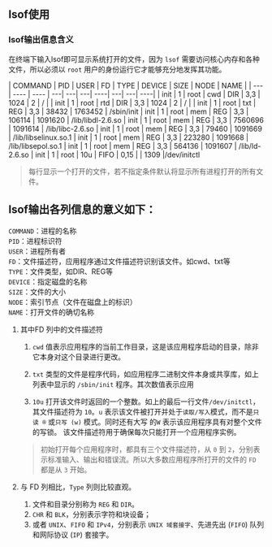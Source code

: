 ## lsof使用

 
### lsof输出信息含义

在终端下输入lsof即可显示系统打开的文件，因为 `lsof` 需要访问核心内存和各种文件，所以必须以 `root` 用户的身份运行它才能够充分地发挥其功能。 

| COMMAND | PID |   USER |  FD |   TYPE |  DEVICE |  SIZE |    NODE |   NAME |
| --- | ---- | ---- | ---| ---| ---| ----| ---| ---| ----|
| init |    1 |  root | cwd |   DIR |    3,3 |    1024   |    2      |   / |
| init |    1 |  root | rtd |   DIR |    3,3 |    1024   |    2      |  /  |
| init |    1 |  root | txt |   REG |    3,3 |    38432  |   1763452 | /sbin/init
| init |    1 |  root | mem |   REG |    3,3 |    106114 |  1091620  | /lib/libdl-2.6.so
| init |    1 |  root | mem |   REG |    3,3 |  7560696  |  1091614  | /lib/libc-2.6.so
| init |    1 |  root | mem |   REG |    3,3 |    79460  |  1091669  | /lib/libselinux.so.1
| init |    1 |  root | mem |   REG |    3,3 |    223280 |  1091668  | /lib/libsepol.so.1
| init |    1 |  root | mem |   REG |    3,3 |    564136 |  1091607  | /lib/ld-2.6.so
| init |    1 |  root | 10u |   FIFO |   0,15 |          |   1309    |/dev/initctl

> 每行显示一个打开的文件，若不指定条件默认将显示所有进程打开的所有文件。

## lsof输出各列信息的意义如下： 

`COMMAND`：进程的名称 \
`PID`：进程标识符   \
`USER`：进程所有者 \
`FD`：文件描述符，应用程序通过文件描述符识别该文件。如cwd、txt等 \
`TYPE`：文件类型，如DIR、REG等  \
`DEVICE`：指定磁盘的名称    \
`SIZE`：文件的大小  \
`NODE`：索引节点（文件在磁盘上的标识）  \
`NAME`：打开文件的确切名称  

1. 其中FD 列中的文件描述符

    1. `cwd` 值表示应用程序的当前工作目录，这是该应用程序启动的目录，除非它本身对这个目录进行更改。

    2. `txt` 类型的文件是程序代码，如应用程序二进制文件本身或共享库，如上列表中显示的 `/sbin/init` 程序。其次数值表示应用

    3. `10u` 打开该文件时返回的一个整数。如上的最后一行文件`/dev/initctl`，其文件描述符为 `10`。`u` 表示该文件被打开并处于`读取/写入`模式，而不是`只读 ®` 或`只写 (w)` 模式。同时还有大写 的`W` 表示该应用程序具有对整个文件的写锁。
    该文件描述符用于确保每次只能打开一个应用程序实例。

    > 初始打开每个应用程序时，都具有三个文件描述符，从 `0` 到 `2`，分别表示标准输入、输出和错误流。所以大多数应用程序所打开的文件的 `FD` 都是从 `3` 开始。 

2. 与 FD 列相比，`Type` 列则比较直观。
    1. 文件和目录分别称为 `REG` 和 `DIR`。
    2. `CHR` 和 `BLK`，分别表示字符和块设备；
    3. 或者 `UNIX`、`FIFO` 和 `IPv4`，分别表示 `UNIX 域套接字`、先进先出 (`FIFO`) 队列和网际协议 (`IP`) 套接字。 

